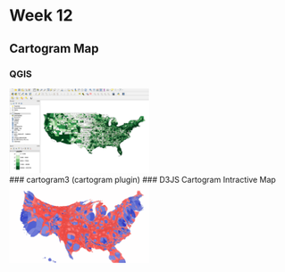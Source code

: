# Week 12
## Cartogram Map 


### QGIS
<div>
<img src="imgs/QGIS.png" width="250px">
 </div>
### cartogram3 (cartogram plugin)
### D3JS Cartogram Intractive Map
<div>
<img src="imgs/Cartogram.png" width="250px">
</div>
 
